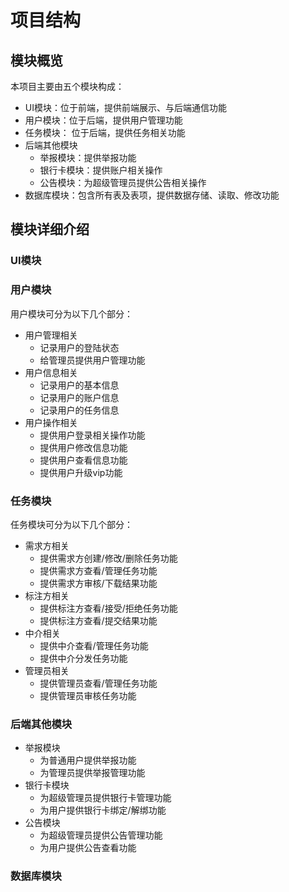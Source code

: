 # 项目结构
## 模块概览
本项目主要由五个模块构成：
* UI模块：位于前端，提供前端展示、与后端通信功能
* 用户模块：位于后端，提供用户管理功能
* 任务模块： 位于后端，提供任务相关功能
* 后端其他模块
    * 举报模块：提供举报功能
    * 银行卡模块：提供账户相关操作
    * 公告模块：为超级管理员提供公告相关操作
* 数据库模块：包含所有表及表项，提供数据存储、读取、修改功能
## 模块详细介绍
### UI模块
### 用户模块
用户模块可分为以下几个部分：
* 用户管理相关
    * 记录用户的登陆状态
    * 给管理员提供用户管理功能
* 用户信息相关
    * 记录用户的基本信息
    * 记录用户的账户信息
    * 记录用户的任务信息
* 用户操作相关
    * 提供用户登录相关操作功能
    * 提供用户修改信息功能
    * 提供用户查看信息功能
    * 提供用户升级vip功能

### 任务模块
任务模块可分为以下几个部分：
* 需求方相关
    * 提供需求方创建/修改/删除任务功能
    * 提供需求方查看/管理任务功能
    * 提供需求方审核/下载结果功能
* 标注方相关
    * 提供标注方查看/接受/拒绝任务功能
    * 提供标注方查看/提交结果功能
* 中介相关
    * 提供中介查看/管理任务功能
    * 提供中介分发任务功能
* 管理员相关
    * 提供管理员查看/管理任务功能
    * 提供管理员审核任务功能

### 后端其他模块
* 举报模块
    * 为普通用户提供举报功能
    * 为管理员提供举报管理功能
* 银行卡模块
    * 为超级管理员提供银行卡管理功能
    * 为用户提供银行卡绑定/解绑功能
* 公告模块
    * 为超级管理员提供公告管理功能
    * 为用户提供公告查看功能
### 数据库模块
